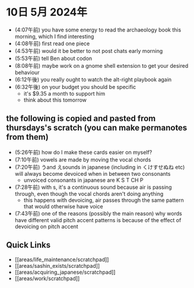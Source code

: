 # 10日 5月 2024年
- (4:07午前) you have some energy to read the archaeology book this morning, which I find interesting
- (4:08午前) first read one piece
- (4:53午前) would it be better to not post chats early morning
- (5:53午前) tell Ben about codon
- (8:08午前) maybe work on a gnome shell extension to get your desired behaviour
- (6:12午後) you really ought to watch the alt-right playbook again
- (6:32午後) on your budget you should be specific
  - it's $9.35 a month to support him
  - think about this tomorrow



## the following is copied and pasted from thursdays's scratch (you can make permanotes from them)

- (5:26午前) how do I make these cards easier on myself?
- (7:10午前) vowels are made by moving the vocal chords
- (7:20午前) うand えsounds in japanese (including in くけすせぬね etc) will always become devoiced when in between two consonants
  - unvoiced consonants in japanese are K S T CH P
- (7:28午前) with s, it's a continuous sound because air is passing through, even though the vocal chords aren't doing anything
  - this happens with devoicing, air passes through the same pattern that would otherwise have voice
- (7:43午前) one of the reasons (possibly the main reason) why words have different valid pitch accent patterns is because of the effect of devoicing on pitch accent


 



## Quick Links
- [[areas/life_maintenance/scratchpad]]
- [[areas/sashin_exists/scratchpad]]
- [[areas/acquiring_japanese/scratchpad]]
- [[areas/work/scratchpad]]
